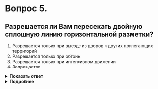 # Вопрос 5.

## Разрешается ли Вам пересекать двойную сплошную линию горизонтальной разметки?

1. Разрешается только при выезде из дворов и других прилегающих территорий
2. Разрешается только при обгоне
3. Разрешается только при интенсивном движении
4. Запрещается

<details>
<summary><b>Показать ответ</b></summary>
Правильный ответ: 4
</details>
<details>
<summary><b>Подробнее</b></summary>
Двойную сплошную горизонтальную разметку 1.3, разделяющую транспортные потоки противоположных направлений, пересекать ЗАПРЕЩАЕТСЯ во всех случаях.
(«Горизонтальная разметка»)
</details>